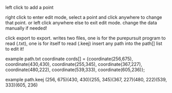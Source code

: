 left click to add a point

right click to enter edit mode,
select a point and click anywhere to change that point.
or left click anywhere else to exit edit mode.
change the data manually if needed!

click export to export.
writes two files, one is for the purepursuit program to read (.txt), one is for itself to read (.keej)
insert any path into the path[] list to edit it!


example path.txt
coordinate cords[] = {coordinate(256,675), coordinate(430,430), coordinate(255,345), coordinate(367,227), coordinate(480,222), coordinate(539,333), coordinate(605,236)};

example path.keej
(256, 675)(430, 430)(255, 345)(367, 227)(480, 222)(539, 333)(605, 236)
